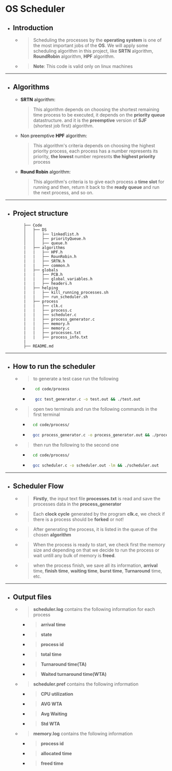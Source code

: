 # OS Scheduler

* ## Introduction

    * > Scheduling the processes by the **operating system** is one of the most  important jobs of the **OS**. We will apply some scheduling algorithm in this project, like **SRTN** algorithm, **RoundRobin** algorithm, **HPF** algorithm.

    *   >**Note**: This code is valid only on linux machines 
---
* ## Algorithms    

    * **SRTN** algorithm:  
        >  This algorithm depends on choosing the shortest remaining time process to be executed, it depends on the **priority queue** datastructure. and it is the **preemptive** version of **SJF** (shortest job first) algorithm.

    * Non preemptive **HPF** algorithm:
         >  This algorithm's criteria depends on choosing the highest priority process, each process has a number represents its priority, **the lowest** number represnts **the highest priority** process

    * **Round Robin** algorithm:
        > This algorithm's criteria is to give each process a **time slot** for running and then, return it back to the **ready queue** and run the next process, and so on.
---
* ## Project structure
```    
        ├── Code
        │   ├── DS
        │   │   ├── linkedlist.h
        │   │   ├── priorityQueue.h
        │   │   ├── queue.h
        |   ├── algorithms
        |   |   ├── HPF.h
        |   |   ├── RounRobin.h
        |   |   ├── SRTN.h
        |   |   ├── common.h
        |   ├── globals
        |   |   ├── PCB.h
        |   |   ├── global_variables.h
        |   |   ├── headers.h
        |   ├── helping
        |   |   ├── kill_running_processes.sh
        |   |   ├── run_scheduler.sh
        |   ├── process
        |   |   ├── clk.c
        |   |   ├── process.c
        |   |   ├── scheduler.c
        |   |   ├── process_generator.c
        |   |   ├── memory.h
        |   |   ├── memory.c
        |   |   ├── processes.txt
        |   |   ├── process_info.txt
        |                      
        ├── README.md
```
---
* ## How to run the scheduler
    *   > to generate a test case run the following
        * ```bash
             cd code/process
        * ```bash
             gcc test_generator.c -o test.out && ./test.out
    *   > open two terminals and run the following commands in the first terminal
        * ```bash
            cd code/process/
        * ```bash
            gcc process_generator.c -o process_generator.out && ./process_generator.out  
    * > then run the following to the second one
        * ```bash
            cd code/process/
        * ```bash
            gcc scheduler.c -o scheduler.out -lm && ./scheduler.out 
---
* ## Scheduler Flow
    *   > **Firstly**, the input text file **processes.txt** is read and save the processes data in the **process_generator**

    * > Each **clock cycle** generated by the program **clk.c**, we check if there is a process should be **forked** or not!

    * > After generating the process, it is listed in the queue of the chosen **algorithm**

    * > When the process is ready to start, we  check first the memory size and depending on that we decide to run the process or wait untill any bulk of memory is **freed**.

    * > when the process finish, we save all its information, **arrival** time, **finish time**, **waiting time**, **burst time**, **Turnaround** time, etc.
---
* ## Output files

    * > **scheduler.log** contains the following information for each process
        * > **arrival time**
        * > **state**
        * > **process id**
        * > **total time**
        * > **Turnaround time(TA)** 
        * > **Waited turnaround time(WTA)**
    * > **scheduler.pref** contains the following information 
        * > **CPU utilization**
        * > **AVG WTA**
        * > **Avg Waiting**
        * > **Std WTA**
   * > **memory.log** contains the following information 
        * > **process id**
        * > **allocated time**
        * > **freed time**
